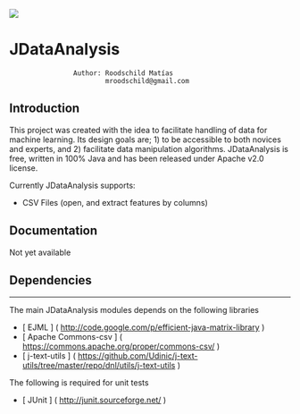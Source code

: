 [![](https://jitpack.io/v/mroodschild/froog.svg)](https://jitpack.io/#mroodschild/froog)

# JDataAnalysis
                    Author: Roodschild Matías
                            mroodschild@gmail.com

## Introduction

This project was created with the idea to facilitate handling of data for machine learning. Its design goals are; 1) to be accessible to both novices and experts, and 2) facilitate data manipulation algorithms. JDataAnalysis is free, written in 100% Java and has been released under Apache v2.0 license.

Currently JDataAnalysis supports:

* CSV Files (open, and extract features by columns)

## Documentation

Not yet available


## Dependencies
-----------------------------------------

The main JDataAnalysis modules depends on the following libraries

- [ EJML          ]  ( http://code.google.com/p/efficient-java-matrix-library )
- [ Apache Commons-csv          ]  ( https://commons.apache.org/proper/commons-csv/ )
- [ j-text-utils          ]  ( https://github.com/Udinic/j-text-utils/tree/master/repo/dnl/utils/j-text-utils )

The following is required for unit tests

- [ JUnit   ]       ( http://junit.sourceforge.net/                           )
